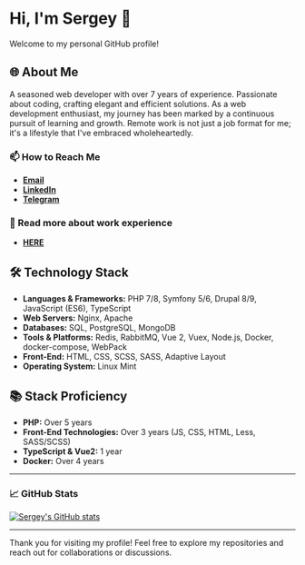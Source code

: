 # Hi, I'm Sergey 👋

Welcome to my personal GitHub profile!

## 🌐 About Me
A seasoned web developer with over 7 years of experience. Passionate about coding, crafting elegant and efficient solutions. As a web development enthusiast, my journey has been marked by a continuous pursuit of learning and growth. Remote work is not just a job format for me; it's a lifestyle that I've embraced wholeheartedly.

### 📫 How to Reach Me
- **[Email](mailto:sergyio.od@gmail.com)**
- **[LinkedIn](https://www.linkedin.com/in/sergey-latyshev/)**
- **[Telegram](https://t.me/odinov_s)**

### 📙 Read more about work experience
- **[HERE](https://www.notion.so/CV-Latyshev-Sergey-PHP-Developer-ef39ee834e0f42d38163a04e2681cd1d)**

## 🛠 Technology Stack
- **Languages & Frameworks:** PHP 7/8, Symfony 5/6, Drupal 8/9, JavaScript (ES6), TypeScript
- **Web Servers:** Nginx, Apache
- **Databases:** SQL, PostgreSQL, MongoDB
- **Tools & Platforms:** Redis, RabbitMQ, Vue 2, Vuex, Node.js, Docker, docker-compose, WebPack
- **Front-End:** HTML, CSS, SCSS, SASS, Adaptive Layout
- **Operating System:** Linux Mint

## 📚 Stack Proficiency
- **PHP:** Over 5 years
- **Front-End Technologies:** Over 3 years (JS, CSS, HTML, Less, SASS/SCSS)
- **TypeScript & Vue2:** 1 year
- **Docker:** Over 4 years

---

### 📈 GitHub Stats
[![Sergey's GitHub stats](https://github-readme-stats.vercel.app/api?username=lasergyio)](https://github.com/lasergyio/github-readme-stats)

---

Thank you for visiting my profile! Feel free to explore my repositories and reach out for collaborations or discussions.
